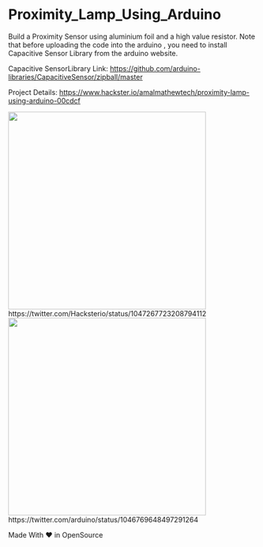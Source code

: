 # Proximity_Lamp_Using_Arduino
Build a Proximity Sensor using aluminium foil and a high value resistor.
Note that before uploading the code into the arduino , you need to install Capacitive Sensor Library from the arduino website.

Capacitive SensorLibrary Link: https://github.com/arduino-libraries/CapacitiveSensor/zipball/master

Project Details: https://www.hackster.io/amalmathewtech/proximity-lamp-using-arduino-00cdcf

<img src="https://user-images.githubusercontent.com/26376366/94464286-e7999600-01db-11eb-9b28-fe35e744940a.png" width="400" height="400" >
https://twitter.com/Hacksterio/status/1047267723208794112

<img src="https://user-images.githubusercontent.com/26376366/94464293-ea948680-01db-11eb-8a90-6c430298eb11.png" width="400" height="400" >
https://twitter.com/arduino/status/1046769648497291264

Made With ❤ in OpenSource
